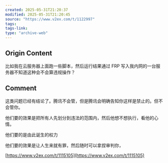 ```yaml
---
created: 2025-05-31T21:20:37
modified: 2025-05-31T21:20:45
source: "https://www.v2ex.com/t/1122997"
tags:
tags-link:
type: "archive-web"
---
```


## Origin Content

比如我在云服务器上面跑一些脚本，然后运行结果通过 FRP 写入我内网的一台服务器不知道这种会不会算违规操作？

## Comment

这类问题已经有结论了。腾讯不会管，但是腾讯会明确告知你这样是禁止的。但不会管你。

他们要的效果是把所有人先划分到违法的范围内，然后他想不想执行，看他的心情。

他们要的是由此诞生的权力

他们要的效果是让人生来就有罪，然后随时可以拿捏审判你，

[https://www.v2ex.com/t/1115105](https://www.v2ex.com/t/1115105)
